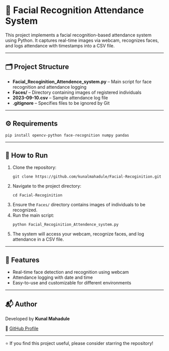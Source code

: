 <!DOCTYPE html>
<html lang="en">
<head>
  <meta charset="UTF-8">
</head>
<body>

  <h1>📸 Facial Recognition Attendance System</h1>

  <p>This project implements a facial recognition-based attendance system using Python. It captures real-time images via webcam, recognizes faces, and logs attendance with timestamps into a CSV file.</p>

  <hr>

  <h2>🗂️ Project Structure</h2>
  <ul>
    <li><strong>Facial_Recoginition_Attendence_system.py</strong> – Main script for face recognition and attendance logging</li>
    <li><strong>Faces/</strong> – Directory containing images of registered individuals</li>
    <li><strong>2023-09-10.csv</strong> – Sample attendance log file</li>
    <li><strong>.gitignore</strong> – Specifies files to be ignored by Git</li>
  </ul>

  <hr>

  <h2>⚙️ Requirements</h2>
  <pre><code>pip install opencv-python face-recognition numpy pandas</code></pre>

  <hr>

  <h2>🚀 How to Run</h2>
  <ol>
    <li>Clone the repository:
      <pre><code>git clone https://github.com/kunalmahadule/Facial-Recoginition.git</code></pre>
    </li>
    <li>Navigate to the project directory:
      <pre><code>cd Facial-Recoginition</code></pre>
    </li>
    <li>Ensure the <code>Faces/</code> directory contains images of individuals to be recognized.</li>
    <li>Run the main script:
      <pre><code>python Facial_Recoginition_Attendence_system.py</code></pre>
    </li>
    <li>The system will access your webcam, recognize faces, and log attendance in a CSV file.</li>
  </ol>

  <hr>

  <h2>🧠 Features</h2>
  <ul>
    <li>Real-time face detection and recognition using webcam</li>
    <li>Attendance logging with date and time</li>
    <li>Easy-to-use and customizable for different environments</li>
  </ul>

  <hr>

  <h2>📬 Author</h2>
  <p>Developed by <strong>Kunal Mahadule</strong></p>
  <p>🔗 <a href="https://github.com/kunalmahadule" target="_blank">GitHub Profile</a></p>

  <hr>

  <p>⭐ If you find this project useful, please consider starring the repository!</p>

</body>
</html>
